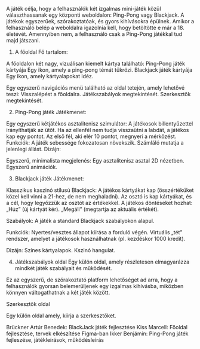 A játék célja, hogy a felhasználók két izgalmas mini-játék közül választhassanak egy központi weboldalon: Ping-Pong vagy Blackjack. A játékok egyszerűek, szórakoztatóak, és gyors kihívásokra épülnek. Amikor a felhasználó belép a weboldalra igazolnia kell, hogy betöltötte e már a 18. életévét. Amennyiben nem, a felhasználó csak a Ping-Pong játékkal tud majd játszani.

1. A főoldal
Fő tartalom:

A főoldalon két nagy, vizuálisan kiemelt kártya található:
Ping-Pong játék kártyája
Egy ikon, amely a ping-pong témát tükrözi.
Blackjack játék kártyája
Egy ikon, amely kártyalapokat idéz.

Egy egyszerű navigációs menü található az oldal tetején, amely lehetővé teszi:
Visszalépést a főoldalra.
Játékszabályok megtekintését.
Szerkesztők megtekintését.

2. Ping-Pong játék
Játékmenet:

Egy egyszerű kétjátékos asztalitenisz szimulátor:
A játékosok billentyűzettel irányíthatják az ütőt.
Ha az ellenfél nem tudja visszaütni a labdát, a játékos kap egy pontot.
Az első fél, aki elér 10 pontot, megnyeri a mérkőzést.
Funkciók:
A játék sebessége fokozatosan növekszik.
Számláló mutatja a jelenlegi állást.
Dizájn:

Egyszerű, minimalista megjelenés:
Egy asztalitenisz asztal 2D nézetben.
Egyszerű animációk.

3. Blackjack játék
Játékmenet:

Klasszikus kaszinó stílusú Blackjack:
A játékos kártyákat kap (összértéküket közel kell vinni a 21-hez, de nem meghaladni).
Az osztó is kap kártyákat, és a cél, hogy legyőzzük az osztót az értékekkel.
A játékos döntéseket hozhat:
„Húz” (új kártyát kér).
„Megáll” (megtartja az aktuális értékét).

Szabályok:
A játék a standard Blackjack szabályokon alapul.

Funkciók:
Nyertes/vesztes állapot kiírása a forduló végén.
Virtuális „tét” rendszer, amelyet a játékosok használhatnak (pl. kezdéskor 1000 kredit).

Dizájn:
Színes kártyalapok.
Kszinó hangulat.

4. Játékszabályok oldal
Egy külön oldal, amely részletesen elmagyarázza mindkét játék szabályait és működését.

Ez az egyszerű, de szórakoztató platform lehetőséget ad arra, hogy a felhasználók gyorsan belemerüljenek egy izgalmas kihívásba, miközben könnyen váltogathatnak a két játék között.


Szerkesztők oldal

Egy külön oldal amely, kiírja a szerkesztőket.

Brückner Artúr Benedek: BlackJack játék fejlesztése
Kiss Marcell: Főoldal fejlesztése, tervek elkészítése Figma-ban
Ikker Benjámin: Ping-Pong játék fejleszése, játékleírások, működésleírás

